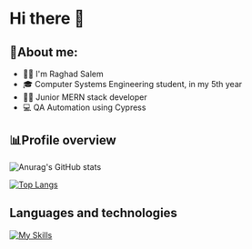 # Hi there 👋

<!--
**raghad-ns/raghad-ns** is a ✨ _special_ ✨ repository because its `README.md` (this file) appears on your GitHub profile.
-->

## 📑About me:

- 🙋‍♀️ I'm Raghad Salem
- 🎓 Computer Systems Engineering student, in my 5th year
- 🧑‍💻 Junior MERN stack developer
- 💻 QA Automation using Cypress
  
## 📊Profile overview
![Anurag's GitHub stats](https://github-readme-stats.vercel.app/api?username=raghad-ns&show_icons=true&theme=dark)

[![Top Langs](https://github-readme-stats.vercel.app/api/top-langs/?username=raghad-ns&layout=compact&theme=dark)](https://github.com/raghad-ns/github-readme-stats)

## Languages and technologies
[![My Skills](https://skillicons.dev/icons?i=git,github,gitlab,aws,docker,fastapi,py,java,cpp,latex,mongodb,nodejs,npm,postman,js,html,css,react,tailwind,ts,vite,vscode,vue&perline=12)](https://skillicons.dev)
<!--
[![cypress]([https://cloud.githubusercontent.com/assets/17016297/18839843/0e06a67a-83d2-11e6-993a-b35a182500e0.png](https://user-images.githubusercontent.com/68279555/200387386-276c709f-380b-46cc-81fd-f292985927a8.png))](https://user-images.githubusercontent.com/68279555/200387386-276c709f-380b-46cc-81fd-f292985927a8.png)
--!>

<!--
## Contact
![linkedin](https://github.com/user-attachments/assets/d121e3cd-28b0-4761-947b-ae516bacbb89)[1]
![codeforces](https://github.com/user-attachments/assets/f5a69150-2520-452b-b345-4273d8d1ab8f)[2]
![leetcode](https://github.com/user-attachments/assets/e3505771-f0dc-4864-8c3b-9ee317423cd3)[3]
![facebook](https://github.com/user-attachments/assets/fc488864-6745-4f65-af2e-f1b911887cc2)[4]
![instagram](https://github.com/user-attachments/assets/221c8858-c4f9-4b1d-ab6f-2b8e039e91d9)[5]

[1]: https://www.linkedin.com/in/raghad--salem/
[2]: https://codeforces.com/profile/raghad__ns
[3]: https://leetcode.com/u/raghad-ns/
[4]: https://www.facebook.com/profile.php?id=100004101780518
[5]: https://www.instagram.com/raghad__ns/
--!>
